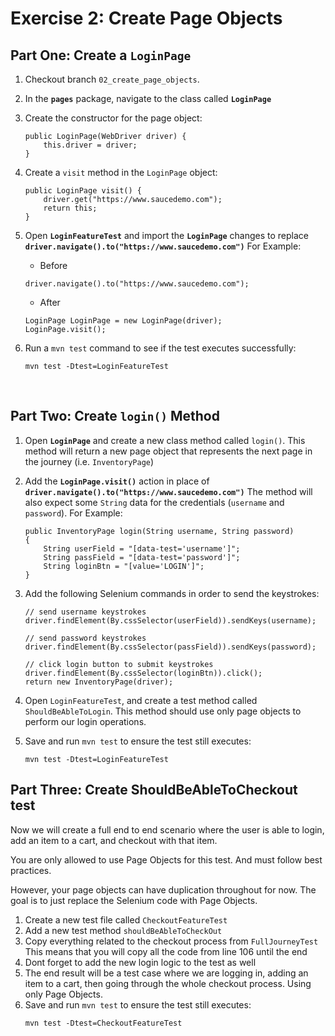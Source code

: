 # Exercise 2: Create Page Objects

## Part One: Create a  `LoginPage`
1. Checkout branch `02_create_page_objects`. 
3. In the **`pages`** package, navigate to the class called **`LoginPage`**
4. Create the constructor for the page object:
    ```
    public LoginPage(WebDriver driver) {
        this.driver = driver;
    }
    ```
5. Create a `visit` method in the `LoginPage` object:
    ```
    public LoginPage visit() {
        driver.get("https://www.saucedemo.com");
        return this;
    }
    ```
6. Open **`LoginFeatureTest`** and import the **`LoginPage`** changes to replace **`driver.navigate().to("https://www.saucedemo.com")`** For Example:
    
    * Before
    ```
    driver.navigate().to("https://www.saucedemo.com");
    ```
    * After
    ```
    LoginPage LoginPage = new LoginPage(driver);
    LoginPage.visit();
    ```

7. Run a `mvn test` command to see if the test executes successfully:
    ```
    mvn test -Dtest=LoginFeatureTest
    ```   
    <br />
    
## Part Two: Create `login()` Method
1. Open **`LoginPage`** and create a new class method called `login()`. This method will return a new page object that represents the next page in the journey (i.e. `InventoryPage`)
2. Add the **`LoginPage.visit()`** action in place of **`driver.navigate().to("https://www.saucedemo.com")`** The method will also expect some `String` data for the credentials (`username` and `password`). For Example:
    ```
    public InventoryPage login(String username, String password)
    {
        String userField = "[data-test='username']";
        String passField = "[data-test='password']";
        String loginBtn = "[value='LOGIN']";
    }
    ```
3. Add the following Selenium commands in order to send the keystrokes:
    ```
    // send username keystrokes
    driver.findElement(By.cssSelector(userField)).sendKeys(username);

    // send password keystrokes
    driver.findElement(By.cssSelector(passField)).sendKeys(password);

    // click login button to submit keystrokes
    driver.findElement(By.cssSelector(loginBtn)).click();
    return new InventoryPage(driver);
    ```
    
4. Open `LoginFeatureTest`, and create a test method called `ShouldBeAbleToLogin`. 
This method should use only page objects to perform our login operations.

5. Save and run `mvn test` to ensure the test still executes:
    ```
    mvn test -Dtest=LoginFeatureTest
    ```

## Part Three: Create ShouldBeAbleToCheckout test
Now we will create a full end to end scenario where the user is able to login, add an item to a cart, and checkout with that item.

You are only allowed to use Page Objects for this test. And must follow best practices.

However, your page objects can have duplication throughout for now. The goal is to just replace the Selenium code with Page Objects.

1. Create a new test file called `CheckoutFeatureTest`
1. Add a new test method `shouldBeAbleToCheckOut`
1. Copy everything related to the checkout process from `FullJourneyTest`
This means that you will copy all the code from line 106 until the end
4. Dont forget to add the new login logic to the test as well
5. The end result will be a test case where we are logging in, adding an item to a cart, then going through the whole checkout process. Using only Page Objects.
5. Save and run `mvn test` to ensure the test still executes:
    ```
    mvn test -Dtest=CheckoutFeatureTest
    ```


